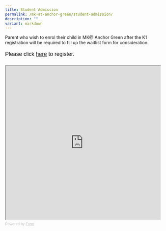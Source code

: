 ```yaml
---
title: Student Admission
permalink: /mk-at-anchor-green/student-admission/
description: ""
variant: markdown
---
```

Parent who wish to enrol their child in MK@ Anchor Green after the K1 registration will be required to fill up the waitlist form for consideration.

<div style="font-family: Sans-Serif;
    font-size: 18px;
    color: #000;
    opacity: 0.9;
    padding-top: 5px;
    padding-bottom: 8px;">
 Please click
  <a href="https://form.gov.sg/65b8a2ff89e93e26dd33a547" target="_blank">here</a> to register.
</div>
<br>
<!-- Change the width and height values to suit you best -->
<iframe id="iframe" src="https://form.gov.sg/65b8a2ff89e93e26dd33a547" style="width: 100%; height: 500px"></iframe>

<div style="font-family: Sans-Serif;
    font-size: 12px;
    color: #999;
    opacity: 0.5;
    padding-top: 5px;">
  Powered by <a href="https://form.gov.sg" style="color: #999">Form</a>
</div>